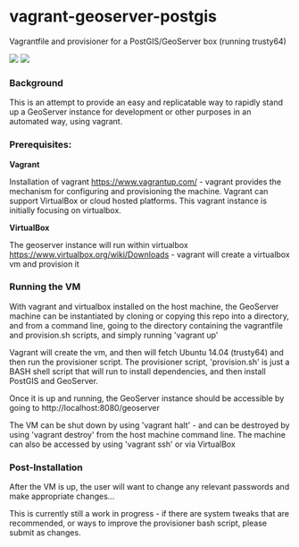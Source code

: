 # vagrant-geoserver-postgis
Vagrantfile and provisioner for a PostGIS/GeoServer box (running trusty64)

![](http://aivolution.com/images/icon-technology-geoserver.png) ![](http://cdn.rawgit.com/cfoellmann/chocolatey-packages/master/icons/vagrant.png)

### Background

This is an attempt to provide an easy and replicatable way to rapidly stand up a GeoServer instance for development or other purposes in an automated way, using vagrant.

### Prerequisites:

**Vagrant**

Installation of vagrant https://www.vagrantup.com/ - vagrant provides the mechanism for configuring and provisioning the machine.  Vagrant can support VirtualBox or cloud hosted platforms.  This vagrant instance is initially focusing on virtualbox.

**VirtualBox**

The geoserver instance will run within virtualbox https://www.virtualbox.org/wiki/Downloads - vagrant will create a virtualbox vm and provision it

### Running the VM

With vagrant and virtualbox installed on the host machine, the GeoServer machine can be instantiated by cloning or copying this repo into a directory, and from a command line, going to the directory containing the vagrantfile and provision.sh scripts, and simply running 'vagrant up'

Vagrant will create the vm, and then will fetch Ubuntu 14.04 (trusty64) and then run the provisioner script.  The provisioner script, 'provision.sh' is just a BASH shell script that will run to install dependencies, and then install PostGIS and GeoServer.

Once it is up and running, the GeoServer instance should be accessible by going to http://localhost:8080/geoserver

The VM can be shut down by using 'vagrant halt' - and can be destroyed by using 'vagrant destroy' from the host machine command line.  The machine can also be accessed by using 'vagrant ssh' or via VirtualBox

### Post-Installation

After the VM is up, the user will want to change any relevant passwords and make appropriate changes...

This is currently still a work in progress - if there are system tweaks that are recommended, or ways to improve the provisioner bash script, please submit as changes.


